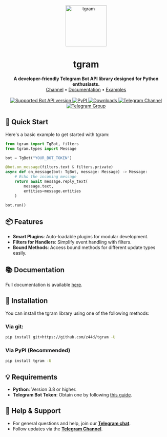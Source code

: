 <div align="center"> <a href="https://github.com/z44d/tgram"> <img src="https://github.com/user-attachments/assets/ad99412f-8d69-446c-bedf-5b7663f69727" alt="tgram" width="128"> </a> <h1>tgram</h1> <b>A developer-friendly Telegram Bot API library designed for Python enthusiasts.</b> <br> <a href="https://t.me/tgbot_channel">Channel</a> • <a href="https://z44d.github.io/tgram/">Documentation</a> • <a href="https://github.com/z44d/tgram/tree/main/examples">Examples</a> </div>

<br>

<div align="center"> <a href="https://core.telegram.org/bots/api-changelog#november-17-2024"> <img src="https://img.shields.io/badge/Bot%20API-8.0-blue?logo=telegram" alt="Supported Bot API version"> </a> <a href="https://pypi.org/project/tgram/"> <img src="https://img.shields.io/pypi/v/tgram.svg?logo=python&logoColor=%23959DA5&label=pypi&labelColor=%23282f37" alt="PyPI"> </a> <a href="https://pepy.tech/project/tgram"> <img src="https://static.pepy.tech/badge/tgram" alt="Downloads"> </a> <a href="https://t.me/tgbot_channel"> <img src="https://img.shields.io/badge/Telegram-Channel-blue.svg?logo=telegram" alt="Telegram Channel"> </a> <a href="https://t.me/tgbot_chat"> <img src="https://img.shields.io/badge/Telegram-Group-blue.svg?logo=telegram" alt="Telegram Group"> </a> </div>

## 🚀 Quick Start
Here's a basic example to get started with tgram:
```python
from tgram import TgBot, filters
from tgram.types import Message

bot = TgBot("YOUR_BOT_TOKEN")

@bot.on_message(filters.text & filters.private)
async def on_message(bot: TgBot, message: Message) -> Message:
    # Echo the incoming message
    return await message.reply_text(
        message.text,
        entities=message.entities
    )

bot.run()
```

## 📦 Features
- **Smart Plugins**: Auto-loadable plugins for modular development.
- **Filters for Handlers**: Simplify event handling with filters.
- **Bound Methods**: Access bound methods for different update types easily.

## 📚 Documentation
Full documentation is available [here](https://z44d.github.io/tgram/).

## 🔧 Installation
You can install the tgram library using one of the following methods:
### Via git:
```bash
pip install git+https://github.com/z44d/tgram -U
```
### Via PyPI (Recommended)
```bash
pip install tgram -U
```

## 💡 Requirements
- **Python**: Version 3.8 or higher.
- **Telegram Bot Token**: Obtain one by following [this guide](https://core.telegram.org/bots/tutorial#obtain-your-bot-token).

## 💬 Help & Support
- For general questions and help, join our **[Telegram chat](https://t.me/tgbot_chat)**.
- Follow updates via the **[Telegram Channel](https://t.me/tgbot_channel)**.
